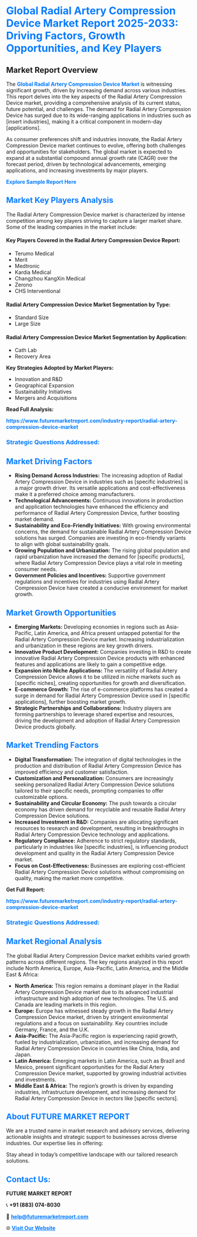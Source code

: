 <h1 style="color: #007BFF;">Global Radial Artery Compression Device Market Report 2025-2033: Driving Factors, Growth Opportunities, and Key Players</h1>

<section id="overview">
<h2>Market Report Overview</h2>
<p>The <a href="https://www.futuremarketreport.com/industry-report/radial-artery-compression-device-market" style="color: #007BFF; text-decoration: none;"><strong>Global Radial Artery Compression Device Market</strong></a> is witnessing significant growth, driven by increasing demand across various industries. This report delves into the key aspects of the Radial Artery Compression Device market, providing a comprehensive analysis of its current status, future potential, and challenges. The demand for Radial Artery Compression Device has surged due to its wide-ranging applications in industries such as [insert industries], making it a critical component in modern-day [applications].</p>
<p>As consumer preferences shift and industries innovate, the Radial Artery Compression Device market continues to evolve, offering both challenges and opportunities for stakeholders. The global market is expected to expand at a substantial compound annual growth rate (CAGR) over the forecast period, driven by technological advancements, emerging applications, and increasing investments by major players.</p>
</section>

<section id="overview">
<p><a href="https://www.futuremarketreport.com/request-sample/reportId=40810" style="color: #007BFF; text-decoration: none;"><strong>Explore Sample Report Here</strong></a></p>
</section>

<section id="key-players">
<h2 style="color: #007BFF;">Market Key Players Analysis</h2>
<p>The Radial Artery Compression Device market is characterized by intense competition among key players striving to capture a larger market share. Some of the leading companies in the market include:</p>
<h4>Key Players Covered in the Radial Artery Compression Device Report:</h4>
<ul><li>Terumo Medical</li><li>Merit</li><li>Medtronic</li><li>Kardia Medical</li><li>Changzhou KangXin Medical</li><li>Zerono</li><li>CHS Interventional</li></ul>
<h4>Radial Artery Compression Device Market Segmentation by Type:</h4>
<ul><li>Standard Size</li><li>Large Size</li></ul>

<h4>Radial Artery Compression Device Market Segmentation by Application:</h4>
<ul><li>Cath Lab</li><li>Recovery Area</li></ul>
<p><strong>Key Strategies Adopted by Market Players:</strong></p>
<ul>
<li>Innovation and R&D</li>
<li>Geographical Expansion</li>
<li>Sustainability Initiatives</li>
<li>Mergers and Acquisitions</li>
</ul>
</section>

<section>
<p><strong>Read Full Analysis: </strong></p><a href="https://www.futuremarketreport.com/industry-report/radial-artery-compression-device-market" style="color: #007BFF; text-decoration: none;"><strong>https://www.futuremarketreport.com/industry-report/radial-artery-compression-device-market</strong></a>
<h3 style="color: #007BFF;">Strategic Questions Addressed:</h3>
</section>

<section id="driving-factors">
<h2 style="color: #007BFF;">Market Driving Factors</h2>
<ul>
<li><strong>Rising Demand Across Industries:</strong> The increasing adoption of Radial Artery Compression Device in industries such as [specific industries] is a major growth driver. Its versatile applications and cost-effectiveness make it a preferred choice among manufacturers.</li>
<li><strong>Technological Advancements:</strong> Continuous innovations in production and application technologies have enhanced the efficiency and performance of Radial Artery Compression Device, further boosting market demand.</li>
<li><strong>Sustainability and Eco-Friendly Initiatives:</strong> With growing environmental concerns, the demand for sustainable Radial Artery Compression Device solutions has surged. Companies are investing in eco-friendly variants to align with global sustainability goals.</li>
<li><strong>Growing Population and Urbanization:</strong> The rising global population and rapid urbanization have increased the demand for [specific products], where Radial Artery Compression Device plays a vital role in meeting consumer needs.</li>
<li><strong>Government Policies and Incentives:</strong> Supportive government regulations and incentives for industries using Radial Artery Compression Device have created a conducive environment for market growth.</li>
</ul>
</section>

<section id="growth-opportunities">
<h2 style="color: #007BFF;">Market Growth Opportunities</h2>
<ul>
<li><strong>Emerging Markets:</strong> Developing economies in regions such as Asia-Pacific, Latin America, and Africa present untapped potential for the Radial Artery Compression Device market. Increasing industrialization and urbanization in these regions are key growth drivers.</li>
<li><strong>Innovative Product Development:</strong> Companies investing in R&D to create innovative Radial Artery Compression Device products with enhanced features and applications are likely to gain a competitive edge.</li>
<li><strong>Expansion into Niche Applications:</strong> The versatility of Radial Artery Compression Device allows it to be utilized in niche markets such as [specific niches], creating opportunities for growth and diversification.</li>
<li><strong>E-commerce Growth:</strong> The rise of e-commerce platforms has created a surge in demand for Radial Artery Compression Device used in [specific applications], further boosting market growth.</li>
<li><strong>Strategic Partnerships and Collaborations:</strong> Industry players are forming partnerships to leverage shared expertise and resources, driving the development and adoption of Radial Artery Compression Device products globally.</li>
</ul>
</section>

<section id="trending-factors">
<h2 style="color: #007BFF;">Market Trending Factors</h2>
<ul>
<li><strong>Digital Transformation:</strong> The integration of digital technologies in the production and distribution of Radial Artery Compression Device has improved efficiency and customer satisfaction.</li>
<li><strong>Customization and Personalization:</strong> Consumers are increasingly seeking personalized Radial Artery Compression Device solutions tailored to their specific needs, prompting companies to offer customizable options.</li>
<li><strong>Sustainability and Circular Economy:</strong> The push towards a circular economy has driven demand for recyclable and reusable Radial Artery Compression Device solutions.</li>
<li><strong>Increased Investment in R&D:</strong> Companies are allocating significant resources to research and development, resulting in breakthroughs in Radial Artery Compression Device technology and applications.</li>
<li><strong>Regulatory Compliance:</strong> Adherence to strict regulatory standards, particularly in industries like [specific industries], is influencing product development and quality in the Radial Artery Compression Device market.</li>
<li><strong>Focus on Cost-Effectiveness:</strong> Businesses are exploring cost-efficient Radial Artery Compression Device solutions without compromising on quality, making the market more competitive.</li>
</ul>
</section>

<section>
<p><strong>Get Full Report: </strong></p><a href="https://www.futuremarketreport.com/industry-report/radial-artery-compression-device-market" style="color: #007BFF; text-decoration: none;"><strong>https://www.futuremarketreport.com/industry-report/radial-artery-compression-device-market</strong></a>
<h3 style="color: #007BFF;">Strategic Questions Addressed:</h3>
</section>


<section id="regional-analysis">
<h2 style="color: #007BFF;">Market Regional Analysis</h2>
<p>The global Radial Artery Compression Device market exhibits varied growth patterns across different regions. The key regions analyzed in this report include North America, Europe, Asia-Pacific, Latin America, and the Middle East & Africa:</p>
<ul>
<li><strong>North America:</strong> This region remains a dominant player in the Radial Artery Compression Device market due to its advanced industrial infrastructure and high adoption of new technologies. The U.S. and Canada are leading markets in this region.</li>
<li><strong>Europe:</strong> Europe has witnessed steady growth in the Radial Artery Compression Device market, driven by stringent environmental regulations and a focus on sustainability. Key countries include Germany, France, and the U.K.</li>
<li><strong>Asia-Pacific:</strong> The Asia-Pacific region is experiencing rapid growth, fueled by industrialization, urbanization, and increasing demand for Radial Artery Compression Device in countries like China, India, and Japan.</li>
<li><strong>Latin America:</strong> Emerging markets in Latin America, such as Brazil and Mexico, present significant opportunities for the Radial Artery Compression Device market, supported by growing industrial activities and investments.</li>
<li><strong>Middle East & Africa:</strong> The region’s growth is driven by expanding industries, infrastructure development, and increasing demand for Radial Artery Compression Device in sectors like [specific sectors].</li>
</ul>
</section>

<footer>
<h2 style="color: #007BFF;">About FUTURE MARKET REPORT</h2>
<p>We are a trusted name in market research and advisory services, delivering actionable insights and strategic support to businesses across diverse industries. Our expertise lies in offering:</p>

<p>Stay ahead in today’s competitive landscape with our tailored research solutions.</p>

<h2 style="color: #007BFF;">Contact Us:</h2>
<p><strong>FUTURE MARKET REPORT</strong></p>
<p>📞 <strong>+91 (883) 074-8030</strong></p>
<p>📧 <strong><a href="mailto:help@futuremarketreport.com" style="color: #007BFF;">help@futuremarketreport.com</a></strong></p>
<p>🌐 <strong><a href="https://www.futuremarketreport.com/" style="color: #007BFF;">Visit Our Website</a></strong></p>
</footer>